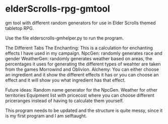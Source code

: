 # elderScrolls-rpg-gmtool
gm tool with different random generators for use in Elder Scrolls themed tabletop RPG.

Use the file elderscrolls-gmhelper.py to run the program.

The Different Tabs
The Enchanting: This is a calculation for enchanting effects I have used in my campaign.
NpcGen: randomly generates race and gender
WeatherGen: randomly generates weather based on areas, the percentages it uses for generating the different types of weahter are taken from the games Morrowind and Oblivion.
Alchemy: You can either choose an ingredient and it show the different effects it has or you can choose an effect and it will show you what ingredient has that effect.


Future ideas:
Random name generator for the NpcGen.
Weather for other territories
Equipment list with pricecost where you can choose different priceranges instead of having to calculate them yourself.



This program needs to be updated and the structure is quite messy, since it is my first program and I am selftaught.
